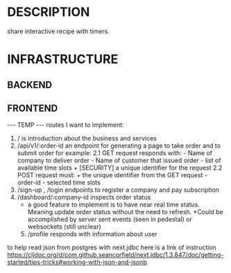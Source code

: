 # DESCRIPTION
share interactive recipe with timers.

# INFRASTRUCTURE
## BACKEND


## FRONTEND



--- TEMP ---
routes I want to implement:
1. / is introduction about the business and services
2. /api/v1/:order-id an endpoint for generating a page to take order and to submit order for example:
   2.1 GET request responds with:
	   - Name of company to deliver order
	   - Name of customer that issued order
	   - list of available time slots
	   + [SECURITY] a unique identifier for the request
   2.2 POST request must:
	   + the unique identifier from the GET request
	   - order-id
	   - selected time slots
3. /sign-up , /login endpoints to register a company and pay subscription
4. /dashboard/:company-id  inspects order status
   + a good feature to implement is to have near real time status. Meaning update order status without the need to refresh. *Could be accomplished by server sent events (seen in pedestal) or websockets (still unclear)
   5. /profile responds with information about user


to help read json from postgres with next.jdbc here is a link of instruction 
https://cljdoc.org/d/com.github.seancorfield/next.jdbc/1.3.847/doc/getting-started/tips-tricks#working-with-json-and-jsonb

